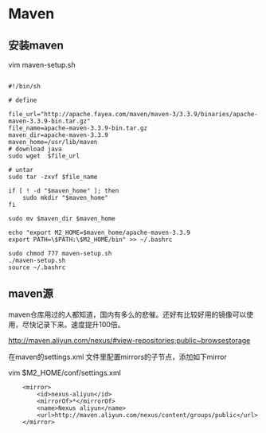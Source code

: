 # Maven

## 安装maven

vim maven-setup.sh

```

#!/bin/sh

# define

file_url="http://apache.fayea.com/maven/maven-3/3.3.9/binaries/apache-maven-3.3.9-bin.tar.gz"
file_name=apache-maven-3.3.9-bin.tar.gz
maven_dir=apache-maven-3.3.9
maven_home=/usr/lib/maven
# download java
sudo wget  $file_url

# untar
sudo tar -zxvf $file_name

if [ ! -d "$maven_home" ]; then
    sudo mkdir "$maven_home"
fi

sudo mv $maven_dir $maven_home

echo "export M2_HOME=$maven_home/apache-maven-3.3.9
export PATH=\$PATH:\$M2_HOME/bin" >> ~/.bashrc
```

```
sudo chmod 777 maven-setup.sh
./maven-setup.sh
source ~/.bashrc
```

## maven源
maven仓库用过的人都知道，国内有多么的悲催。还好有比较好用的镜像可以使用，尽快记录下来。速度提升100倍。

http://maven.aliyun.com/nexus/#view-repositories;public~browsestorage

在maven的settings.xml 文件里配置mirrors的子节点，添加如下mirror

vim $M2_HOME/conf/settings.xml 
```
    <mirror>
        <id>nexus-aliyun</id>
        <mirrorOf>*</mirrorOf>
        <name>Nexus aliyun</name>
        <url>http://maven.aliyun.com/nexus/content/groups/public</url>
    </mirror> 
```
